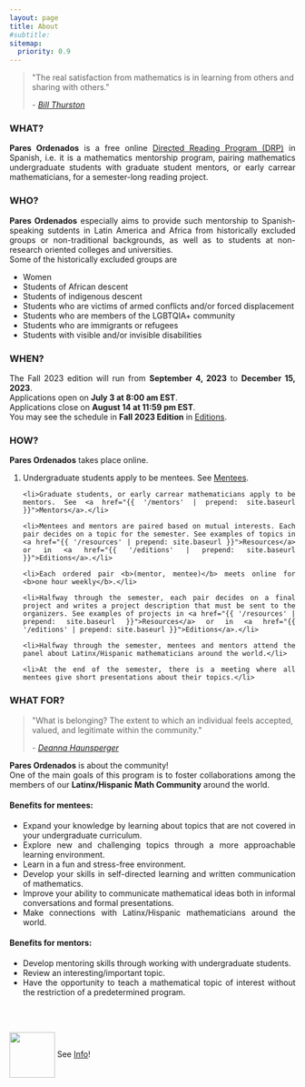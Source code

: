 ```yaml
---
layout: page
title: About
#subtitle:
sitemap:
  priority: 0.9
---
```


<blockquote cite="https://mathoverflow.net/questions/43690/whats-a-mathematician-to-do">
    <p>
    "The real satisfaction from mathematics is in learning from others and sharing with others."
    </p>
    <footer>- <a href="https://mathoverflow.net/questions/43690/whats-a-mathematician-to-do"><cite>Bill Thurston</cite></a>
	</footer>
</blockquote>

### WHAT?
<div style="text-align: justify">
<p>
<strong>Pares Ordenados</strong> is a free online <a href="{{ '/info' | prepend: site.baseurl }}">Directed Reading Program (DRP)</a> in Spanish, i.e. it is a mathematics mentorship program, pairing mathematics undergraduate students with graduate student mentors, or early carrear mathematicians, for a semester-long reading project.
</p>
</div>

### WHO?
<div style="text-align: justify">
<p>
<strong>Pares Ordenados</strong> especially aims to provide such mentorship to Spanish-speaking sutdents in Latin America and Africa from historically excluded groups or non-traditional backgrounds, as well as to students at non-research oriented colleges and universities.
<br>
Some of the historically excluded groups are
<ul>
	<li>Women</li>
	<li>Students of African descent</li>
	<li>Students of indigenous descent</li>
	<li>Students who are victims of armed conflicts and/or forced displacement</li>
	<li>Students who are members of the LGBTQIA+ community</li> 
	<li>Students who are immigrants or refugees</li>
	<li>Students with visible and/or invisible disabilities</li>
</ul>
</p>
</div>

### WHEN?
<div style="text-align: justify">
<p>
The Fall 2023 edition will run from <b>September 4, 2023</b> to <b>December 15, 2023</b>.
<br>
Applications open on <b>July 3 at 8:00 am EST</b>.
<br>
Applications close on <b>August 14 at 11:59 pm EST</b>.
<br>
You may see the schedule in <b>Fall 2023 Edition</b> in <a href="{{ '/editions' | prepend: site.baseurl }}">Editions</a>.
</p>
</div>

### HOW?
<div style="text-align: justify">
<p><strong>Pares Ordenados</strong> takes place online.</p>
<ol>
	<li>Undergraduate students apply to be mentees. See <a href="{{ '/mentees' | prepend: site.baseurl }}">Mentees</a>.</li>

	<li>Graduate students, or early carrear mathematicians apply to be mentors. See <a href="{{ '/mentors' | prepend: site.baseurl }}">Mentors</a>.</li>

	<li>Mentees and mentors are paired based on mutual interests. Each pair decides on a topic for the semester. See examples of topics in <a href="{{ '/resources' | prepend: site.baseurl }}">Resources</a> or in <a href="{{ '/editions' | prepend: site.baseurl }}">Editions</a>.</li>

	<li>Each ordered pair <b>(mentor, mentee)</b> meets online for <b>one hour weekly</b>.</li>

	<li>Halfway through the semester, each pair decides on a final project and writes a project description that must be sent to the organizers. See examples of projects in <a href="{{ '/resources' | prepend: site.baseurl }}">Resources</a> or in <a href="{{ '/editions' | prepend: site.baseurl }}">Editions</a>.</li>

	<li>Halfway through the semester, mentees and mentors attend the panel about Latinx/Hispanic mathematicians around the world.</li>

	<li>At the end of the semester, there is a meeting where all mentees give short presentations about their topics.</li>
</ol>
</div>

### WHAT FOR?
<blockquote cite="https://www.youtube.com/watch?v=jwAE3iHi4vM">
    <p>
    "What is belonging? The extent to which an individual feels accepted, valued, and legitimate within the community."
    </p>
    <footer>- <a href="https://www.youtube.com/watch?v=jwAE3iHi4vM"><cite>Deanna Haunsperger</cite></a>
	</footer>
</blockquote>

<div style="text-align: justify">
<p>
<strong>Pares Ordenados</strong> is about the community!
<br>
One of the main goals of this program is to foster collaborations among the members of our <b>Latinx/Hispanic Math Community</b> around the world.
</p>
</div>

#### Benefits for mentees: 
<div style="text-align: justify">
<ul>
	<li>Expand your knowledge by learning about topics that are not covered in your undergraduate curriculum.</li>
	<li>Explore new and challenging topics through a more approachable learning environment.</li>
	<li>Learn in a fun and stress-free environment.</li>
	<li>Develop your skills in self-directed learning and written communication of mathematics.</li> 
	<li>Improve your ability to communicate mathematical ideas both in informal conversations and formal presentations.</li>
	<li>Make connections with Latinx/Hispanic mathematicians around the world.</li>
</ul>
</div>

#### Benefits for mentors:
<div style="text-align: justify">
<ul>
	<li>Develop mentoring skills through working with undergraduate students.</li>
	<li>Review an interesting/important topic.</li>
	<li>Have the opportunity to teach a mathematical topic of interest without the restriction of a predetermined program.</li>
</ul>
</div>
<br>
<br>
<div class = "content-dir-item">
    <p><img src="{{ '/assets/img/icons8-abscissa-100.png' | prepend: site.baseurl }}" width="80" height="80" style="vertical-align:middle"> See <a href="{{ '/info' | prepend: site.baseurl }}">Info</a>!</p>
</div>